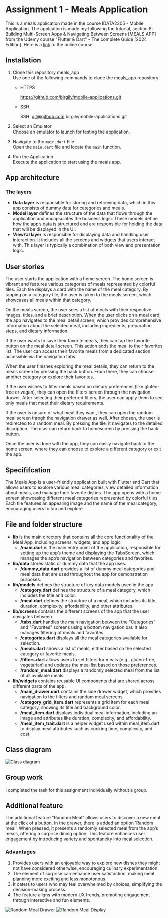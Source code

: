 # Assignment 1 - Meals Application

This is a meals application made in the course IDATA2305 - Mobile Application. The applcation is made my following the tutorial, section 8: Building Multi-Screen Apps & Navigating Between Screens [MEALS APP] from the Udemy course "Flutter & Dart" - The complete Guide [2024 Edition]. Here is a [link](https://www.udemy.com/course/learn-flutter-dart-to-build-ios-android-apps/?couponCode=SKILLS4SALEA) to the online course.

## Installation
1. Clone this repository meals_app <br />
    Use one of the following commands to clone the meals_app repository:
    * HTTPS

        https://github.com/birgilv/mobile-applications.git

    * SSH
    
        SSH: git@github.com:birgilv/mobile-applications.git

2. Select an Emulator<br />
    Choose an emulator to launch for testing the application.
3. Navigate to the ``main.dart`` File </br>
    Open the ``main.dart`` file and locate the ``main`` function.
4. Run the Application </br>
    Execute the application to start using the meals app.

## App architecture

### The layers
* **Data layer** is responsible for storing and retrieving data, which in this app consists of dummy data for categories and meals.
* **Model layer** defines the structure of the data that flows through the application and encapsulates the business logic. These models define how the app’s data is structured and are responsible for holding the data that will be displayed in the UI.
* **View/UI layer**  is responsible for displaying data and handling user interaction. It includes all the screens and widgets that users interact with. This layer is typically a combination of both view and presentation logic.

## User stories
The user starts the application with a home screen. The home screen is vibrant and features various categories of meals represented by colorful tiles. Each tile displays a card with the name of the meal category. By tapping on a category tile, the user is taken to the meals screen, which showcases all meals within that category.

On the meals screen, the user sees a list of meals with their respective images, titles, and a brief description. When the user clicks on a meal card, the app navigates to the meal detail screen, which provides comprehensive information about the selected meal, including ingredients, preparation steps, and dietary information.

If the user wants to save their favorite meals, they can tap the favorite button on the meal detail screen. This action adds the meal to their favorites list. The user can access their favorite meals from a dedicated section accessible via the navigation tabs.

When the user finishes exploring the meal details, they can return to the meals screen by pressing the back button. From there, they can choose another category or explore their favorites.

If the user wishes to filter meals based on dietary preferences (like gluten-free or vegan), they can open the filters screen through the navigation drawer. After selecting their preferred filters, the user can apply them to see only meals that meet their dietary requirements.

If the user is unsure of what meal they want, they can open the random meal screen throgh the navigation drawer as well. After chosen, the user is redirected to a random meal. By pressing the tile, it navigates to the detailed discription. The user can return back to homescreen by pressing the back button.

Once the user is done with the app, they can easily navigate back to the home screen, where they can choose to explore a different category or exit the app. 

## Specififcation
The Meals App is a user-friendly application built with Flutter and Dart that allows users to explore various meal categories, view detailed information about meals, and manage their favorite dishes. The app opens with a home screen showcasing different meal categories represented by colorful tiles. Each tile features an appealing image and the name of the meal category, encouraging users to tap and explore.

## File and folder structure

* **lib** is the main directory that contains all the core functionality of the Meal App, including screens, widgets, and app logic
    * **/main.dart** is the main entry point of the application, responsible for setting up the app’s theme and displaying the TabsScreen, which manages the app’s navigation between categories and favorites.
* **lib/data** stores static or dummy data that the app uses.
    * **/dummy_data.dart** provides a list of dummy meal categories and meal data that are used throughout the app for demonstration purposes.
* **lib/models** defines the structure of key data models used in the app
    * **/category.dart** defines the structure of a meal category, which includes the title and color.
    * **/meal.dart** defines the structure of a meal, which includes its title, duration, complexity, affordability, and other attributes.
* **lib/screens** contains the different screens of the app that the user navigates between
    * **/tabs.dart** handles the main navigation between the "Categories" and "Favorites" screens using a bottom navigation bar. It also manages filtering of meals and favorites.
    * **/categories.dart** displays all the meal categories available for selection.
    * **/meals.dart** shows a list of meals, either based on the selected category or favorite meals.
    * **/filters.dart** allows users to set filters for meals (e.g., gluten-free, vegetarian) and updates the meal list based on those preferences.
    * **/random_meal.dart** displays a randomly selected meal from the list of all available meals.
* **lib/widgets** contains reusable UI components that are shared across different parts of the app.
    * **/main_drawer.dart** contains the side drawer widget, which provides navigation to the filters and random meal screens.
    * **/category_grid_item.dart** represents a grid item for each meal category, showing its title and background color.
    * **/meal_item.dart** displays individual meal information, including an image and attributes like duration, complexity, and affordability.
    * **/meal_item_trait.dart** is a helper widget used within meal_item.dart to display meal attributes such as cooking time, complexity, and cost.

## Class diagram
![Class diagram](assets/images/classdiagram.png)

## Group work
I completed the task for this assignment individually without a group.

## Additional feature
The additional feature "Random Meal" allows users to discover a new meal at the click of a button. In the drawer, there is added an option 'Random meal'. When pressed, it presents a randomly selected meal from the app’s meals, offering a surprise dining option. This feature enhances user engagement by introducing variety and spontaneity into meal selection.

### Advantages
1. Provides users with an enjoyable way to explore new dishes they might not have considered otherwise, encouraging culinary experimentation.
2. The element of surprise can enhance user satisfaction, making meal planning more exciting and less monotonous. 
3. It caters to users who may feel overwhelmed by choices, simplifying the decision-making process. 
4. The feature aligns with modern UX trends, promoting engagement through interactive and fun elements.

![Random Meal Drawer](assets/images/random_meal_drawer.png)
![Random Meal Display](assets/images/random_meal_display.png)